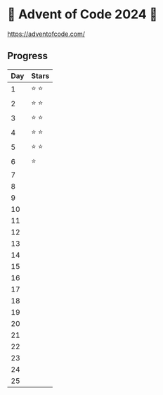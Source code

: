 # 🎄 Advent of Code 2024 🎄 
https://adventofcode.com/


## Progress
| Day      | Stars |
| ----------- | ----------- |
| 1   | ⭐ ⭐        |
| 2   | ⭐ ⭐     |
| 3   |  ⭐ ⭐  |
| 4   |   ⭐ ⭐    |
| 5   |  ⭐ ⭐     |
| 6   |   ⭐   |
| 7   |      |
| 8   |        |
| 9   |         |
| 10   |         |
| 11   |       |
| 12   |         |
| 13   |         |
| 14   |         |
| 15   |         |
| 16   |         |
| 17   |         |
| 18   |         |
| 19   |         |
| 20   |         |
| 21   |         |
| 22   |         |
| 23   |         |
| 24   |         |
| 25   |         |